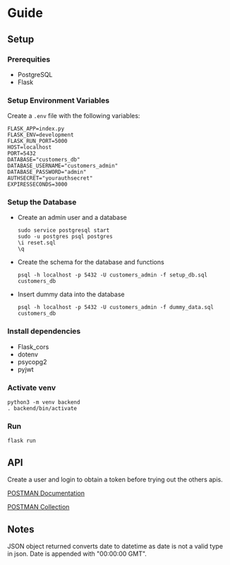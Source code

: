# Guide

## Setup

### Prerequities

- PostgreSQL
- Flask

### Setup Environment Variables

Create a `.env` file with the following variables:

```shell
FLASK_APP=index.py
FLASK_ENV=development
FLASK_RUN_PORT=5000
HOST=localhost
PORT=5432
DATABASE="customers_db"
DATABASE_USERNAME="customers_admin"
DATABASE_PASSWORD="admin"
AUTHSECRET="yourauthsecret"
EXPIRESSECONDS=3000
```

### Setup the Database

- Create an admin user and a database
    ```shell
    sudo service postgresql start
    sudo -u postgres psql postgres
    \i reset.sql
    \q
    ```

- Create the schema for the database and functions

    ```shell
    psql -h localhost -p 5432 -U customers_admin -f setup_db.sql customers_db
    ```

- Insert dummy data into the database

    ```shell
    psql -h localhost -p 5432 -U customers_admin -f dummy_data.sql customers_db
    ```

### Install dependencies

- Flask_cors
- dotenv
- psycopg2
- pyjwt

### Activate venv

```shell
python3 -m venv backend
. backend/bin/activate
```

### Run

```shell
flask run
```

## API

Create a user and login to obtain a token before trying out the others apis.

[POSTMAN Documentation](https://documenter.getpostman.com/view/11560439/TzCQa6He)

[POSTMAN Collection](https://www.getpostman.com/collections/8b8a94d62a843f81724c)

## Notes

JSON object returned converts date to datetime as date is not a valid type in json.
Date is appended with "00:00:00 GMT".